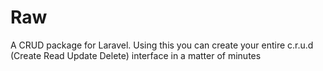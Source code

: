 Raw
===

A CRUD package for Laravel. Using this you can create your entire c.r.u.d (Create Read Update Delete) interface in a matter of minutes
